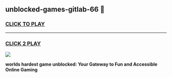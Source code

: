 
## unblocked-games-gitlab-66 👋
<h3>
<a href="https://premium.freeplayer.one?title=unblocked-games-gitlab-66&ref=14F">CLICK TO PLAY</a></h3>
<hr>

<h3>
<a href="https://premium.freeplayer.one?title=unblocked-games-gitlab-66&ref=14F">CLICK 2 PLAY</a>
  
</h3>

<a href="https://premium.freeplayer.one?title=unblocked-games-gitlab-66&ref=12F/"><img src="https://clearcache.store/games.png"></a>


**worlds hardest game unblocked: Your Gateway to Fun and Accessible Online Gaming**
